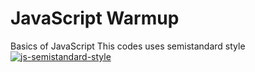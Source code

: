 # JavaScript Warmup
Basics of JavaScript
This codes uses semistandard style
[![js-semistandard-style](https://raw.githubusercontent.com/standard/semistandard/master/badge.svg)](https://github.com/standard/semistandard)